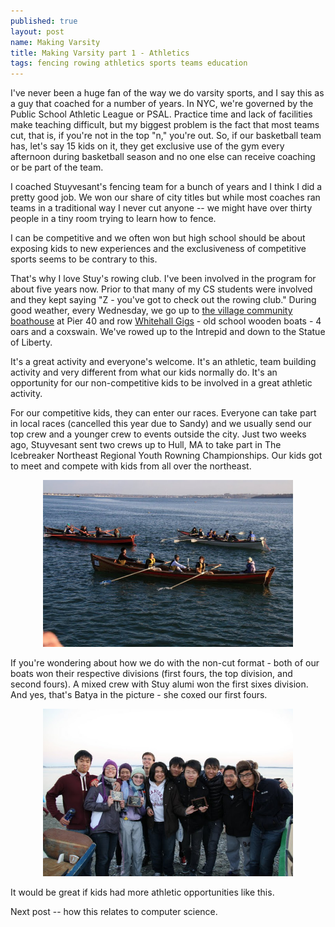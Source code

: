 ```yaml
---
published: true
layout: post
name: Making Varsity 
title: Making Varsity part 1 - Athletics
tags: fencing rowing athletics sports teams education
---
```


I've never been a huge fan of the way we do varsity sports, and I say
this as a guy that coached for a number of years. In NYC, we're
governed by the Public School Athletic League or PSAL. Practice time
and lack of facilities make teaching difficult, but my biggest problem
is the fact that most teams cut, that is, if you're not in the top
"n," you're out. So, if our basketball team has, let's say 15 kids on
it, they get exclusive use of the gym every afternoon during
basketball season and no one else can receive coaching or be part of
the team.

I coached Stuyvesant's fencing team for a bunch of years and I think I
did a pretty good job. We won our share of city titles but while most
coaches ran teams in a traditional way I never cut anyone -- we might
have over thirty people in a tiny room trying to learn how to fence.

I can be competitive and we often won but high school should be about
exposing kids to new experiences and the exclusiveness of competitive
sports seems to be contrary to this.

That's why I love Stuy's rowing club. I've been involved in the program
for about five years now. Prior to that many of my CS students were
involved and they kept saying "Z - you've got to check out the rowing
club." During good weather, every Wednesday, we go up to <a
href="http://www.villagecommunityboathouse.org/">the village community
boathouse</a> at Pier 40 and row <a
href="http://en.wikipedia.org/wiki/Whitehall_Rowboat">Whitehall
Gigs</a> - old school wooden boats - 4 oars and a coxswain. We've
rowed up to the Intrepid and down to the Statue of Liberty. 

It's a great activity and everyone's welcome. It's an athletic, team
building activity and very different from what our kids normally
do. It's an opportunity for our non-competitive kids to be involved in
a great athletic activity.

For our competitive kids, they can enter our races. Everyone can take
part in local races (cancelled this year due to Sandy) and we usually
send our top crew and a younger crew to events outside the city. Just
two weeks ago, Stuyvesant sent two crews up to Hull, MA to take part in
The Icebreaker Northeast Regional Youth Rowning Championships. Our
kids got to meet and compete with kids from all over the northeast.

<div align="center">
<img width="400px" src="/img/icebreaker1.jpg"></img>
</div>

If you're wondering about how we do with the non-cut format - both of
our boats won their respective divisions (first fours, the top
division, and second fours). A mixed crew with Stuy alumi won the
first sixes division. And yes, that's Batya in the picture - she coxed
our first fours.

<div align="center">
<img width="400px" src="/img/rowingteam.jpg"></img>
</div>


It would be great if kids had more athletic opportunities like this. 

Next post -- how this relates to computer science.

